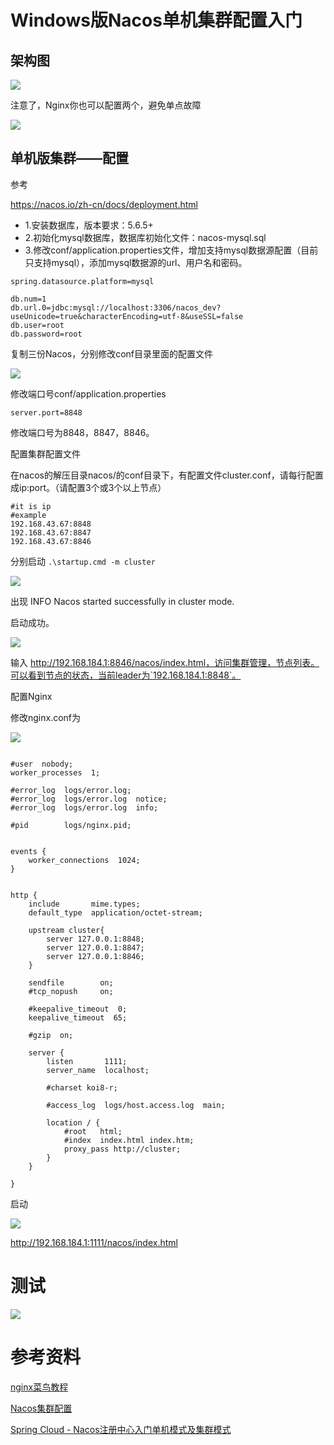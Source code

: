 # Windows版Nacos单机集群配置入门

## 架构图



![](https://xinqianpingtaib2btest.oss-cn-shenzhen.aliyuncs.com/xinqianpingtaib2btest/blogimg/2020/微信截图_20200412223635.jpg)

注意了，Nginx你也可以配置两个，避免单点故障

![](https://xinqianpingtaib2btest.oss-cn-shenzhen.aliyuncs.com/xinqianpingtaib2btest/blogimg/2020/20200323154325140.jpg)



## 单机版集群——配置

参考

https://nacos.io/zh-cn/docs/deployment.html

- 1.安装数据库，版本要求：5.6.5+
- 2.初始化mysql数据库，数据库初始化文件：nacos-mysql.sql
- 3.修改conf/application.properties文件，增加支持mysql数据源配置（目前只支持mysql），添加mysql数据源的url、用户名和密码。

```properties
spring.datasource.platform=mysql

db.num=1
db.url.0=jdbc:mysql://localhost:3306/nacos_dev?useUnicode=true&characterEncoding=utf-8&useSSL=false
db.user=root
db.password=root
```

复制三份Nacos，分别修改conf目录里面的配置文件

![](https://xinqianpingtaib2btest.oss-cn-shenzhen.aliyuncs.com/xinqianpingtaib2btest/blogimg/2020/微信截图_20200413133011.jpg)

修改端口号conf/application.properties

```properties
server.port=8848
```

修改端口号为8848，8847，8846。

配置集群配置文件

在nacos的解压目录nacos/的conf目录下，有配置文件cluster.conf，请每行配置成ip:port。（请配置3个或3个以上节点）

```
#it is ip
#example
192.168.43.67:8848
192.168.43.67:8847
192.168.43.67:8846
```

分别启动 `.\startup.cmd -m cluster`

![](https://xinqianpingtaib2btest.oss-cn-shenzhen.aliyuncs.com/xinqianpingtaib2btest/blogimg/2020/微信截图_20200413135420.jpg)

出现 INFO Nacos started successfully in cluster mode.

启动成功。

![](https://xinqianpingtaib2btest.oss-cn-shenzhen.aliyuncs.com/xinqianpingtaib2btest/blogimg/2020/微信截图_20200413135624.jpg)

输入 http://192.168.184.1:8846/nacos/index.html，访问集群管理，节点列表。可以看到节点的状态，当前leader为`192.168.184.1:8848`。

配置Nginx

修改nginx.conf为

![](https://xinqianpingtaib2btest.oss-cn-shenzhen.aliyuncs.com/xinqianpingtaib2btest/blogimg/2020/微信截图_20200413142238.jpg)

```

#user  nobody;
worker_processes  1;

#error_log  logs/error.log;
#error_log  logs/error.log  notice;
#error_log  logs/error.log  info;

#pid        logs/nginx.pid;


events {
    worker_connections  1024;
}


http {
    include       mime.types;
    default_type  application/octet-stream;

	upstream cluster{
		server 127.0.0.1:8848;
		server 127.0.0.1:8847;
		server 127.0.0.1:8846;
	}

    sendfile        on;
    #tcp_nopush     on;

    #keepalive_timeout  0;
    keepalive_timeout  65;

    #gzip  on;

    server {
        listen       1111;
        server_name  localhost;

        #charset koi8-r;

        #access_log  logs/host.access.log  main;

        location / {
            #root   html;
            #index  index.html index.htm;
			proxy_pass http://cluster;
        }
    }

}
```

启动

![](https://xinqianpingtaib2btest.oss-cn-shenzhen.aliyuncs.com/xinqianpingtaib2btest/blogimg/2020/微信截图_20200413142257.jpg)

http://192.168.184.1:1111/nacos/index.html

# 测试

![](https://xinqianpingtaib2btest.oss-cn-shenzhen.aliyuncs.com/xinqianpingtaib2btest/blogimg/2020/微信截图_20200413143002.jpg)





# 参考资料

[nginx菜鸟教程](https://www.runoob.com/linux/nginx-install-setup.html)

[Nacos集群配置](https://nacos.io/zh-cn/docs/cluster-mode-quick-start.html)

[Spring Cloud - Nacos注册中心入门单机模式及集群模式](https://www.cnblogs.com/ibigboy/p/12541928.html)

